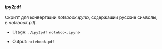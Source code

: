 #### ipy2pdf

Скрипт для конвертации *notebook.ipynb*, содержащий русские символы, в *notebook.pdf*.

- Usage: `./ipy2pdf notebook.ipynb`

- Output: `notebook.pdf`

